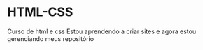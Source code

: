 # HTML-CSS
Curso de html e css
Estou aprendendo a criar sites e agora estou gerenciando meus repositório